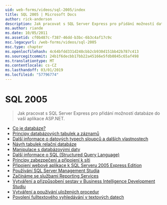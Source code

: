 ```yaml
---
uid: web-forms/videos/sql-2005/index
title: SQL 2005 | Microsoft Docs
author: rick-anderson
description: Jak pracovat s SQL Server Express pro přidání možností databáze do vaší aplikace ASP.NET.
ms.author: riande
ms.date: 10/05/2011
ms.assetid: cf0b487c-f387-46dd-b3bc-6b3c4af17c9c
msc.legacyurl: /web-forms/videos/sql-2005
msc.type: chapter
ms.openlocfilehash: 4c64bfdd331d248cbb2cb930d151bb42b787c413
ms.sourcegitcommit: 24b1f6decbb17bb22a45166e5fdb0845c65af498
ms.translationtype: MT
ms.contentlocale: cs-CZ
ms.lasthandoff: 03/01/2019
ms.locfileid: "57796774"
---
```

<a name="sql-2005"></a>SQL 2005
====================
> Jak pracovat s SQL Server Express pro přidání možností databáze do vaší aplikace ASP.NET.


- [Co je databáze?](what-is-a-database.md)
- [Principy databázových tabulek a záznamů](understanding-database-tables-and-records.md)
- [Další informace o datových typech sloupců a dalších vlastnostech](more-about-column-data-types-and-other-properties.md)
- [Návrh tabulek relační databáze](designing-relational-database-tables.md)
- [Manipulace s databázovými daty](manipulating-database-data.md)
- [Další informace o SQL (Structured Query Language)](more-structured-query-language.md)
- [Principy zabezpečení a připojení k síti](understanding-security-and-network-connectivity.md)
- [Připojení webové aplikace k SQL Serveru 2005 Express Edition](connecting-your-web-application-to-sql-server-2005-express-edition.md)
- [Používání SQL Server Management Studia](using-sql-server-management-studio.md)
- [Začínáme se službami Reporting Services](getting-started-with-reporting-services.md)
- [Vytváření a přizpůsobení sestav v Business Intelligence Development Studiu](building-and-customizing-reports-in-business-intelligence-development-studio.md)
- [Vytváření a používání uložených procedur](creating-and-using-stored-procedures.md)
- [Povolení fulltextového vyhledávání v textových datech](enabling-full-text-search-in-your-text-data.md)
